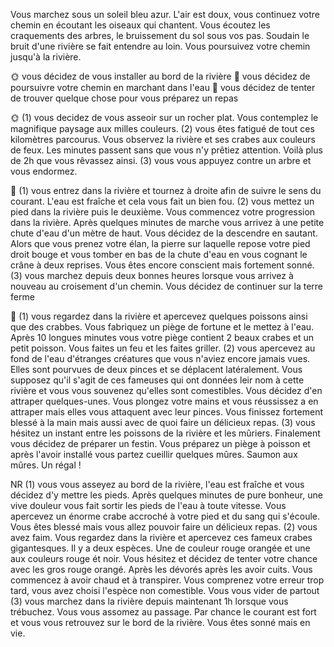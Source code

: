 Vous marchez sous un soleil bleu azur. L'air est doux, vous continuez votre chemin en écoutant les oiseaux qui chantent. Vous écoutez les craquements des arbres, le bruissement du sol sous vos pas. Soudain le bruit d'une rivière se fait entendre au loin. Vous poursuivez votre chemin jusqu'à la rivière.

🌞 vous décidez de vous installer au bord de la rivière
🌊 vous décidez de poursuivre votre chemin en marchant dans l'eau
🦀 vous décidez de tenter de trouver quelque chose pour vous préparez un repas

🌞
(1) vous decidez de vous asseoir sur un rocher plat. Vous contemplez le magnifique paysage aux milles couleurs.
(2) vous êtes fatigué de tout ces kilomètres parcourus. Vous observez la rivière et ses crabes aux couleurs de feux. Les minutes passent sans que vous n'y prêtiez attention. Voilà plus de 2h que vous rêvassez ainsi.
(3) vous vous appuyez contre un arbre et vous endormez.

🌊
(1) vous entrez dans la rivière et tournez à droite afin de suivre le sens du courant. L'eau est fraîche et cela vous fait un bien fou.
(2) vous mettez un pied dans la rivière puis le deuxième. Vous commencez votre progression dans la rivière. Après quelques minutes de marche vous arrivez à une petite chute d'eau d'un mètre de haut. Vous décidez de la descendre en sautant. Alors que vous prenez votre élan, la pierre sur laquelle repose votre pied droit bouge et vous tomber en bas de la chute d'eau en vous cognant le crâne à deux reprises. Vous êtes encore conscient mais fortement sonné.
(3) vous marchez depuis deux bonnes heures lorsque vous arrivez à nouveau au croisement d'un chemin. Vous décidez de continuer sur la terre ferme

🦀
(1) vous regardez dans la rivière et apercevez quelques poissons ainsi que des crabbes. Vous fabriquez un piège de fortune et le mettez à l'eau. Après 10 longues minutes vous votre piège contient 2 beaux crabes et un petit poisson. Vous faites un feu et les faites griller.
(2) vous apercevez au fond de l'eau d'étranges créatures que vous n'aviez encore jamais vues. Elles sont pourvues de deux pinces et se déplacent latéralement. Vous supposez qu'il s'agit de ces fameuses qui ont données leir nom à cette rivière et vous vous souvenez qu'elles sont comestibles. Vous décidez d'en attraper quelques-unes. Vous plongez votre mains et vous réussissez a en attraper mais elles vous attaquent avec leur pinces. Vous finissez fortement blessé à la main mais aussi avec de quoi faire un délicieux repas.
(3) vous hésitez un instant entre les poissons de la rivière et les mûriers. Finalement vous décidez de préparer un festin. Vous préparez un piège à poisson et après l'avoir installé vous partez cueillir quelques mûres. Saumon aux mûres. Un régal !

NR
(1) vous vous asseyez au bord de la rivière, l'eau est fraîche et vous décidez d'y mettre les pieds. Après quelques minutes de pure bonheur, une vive douleur vous fait sortir les pieds de l'eau à toute vitesse. Vous apercevez un énorme crabe accroché à votre pied et du sang qui s'écoule. Vous êtes blessé mais vous allez pouvoir faire un délicieux repas.
(2) vous avez faim. Vous regardez dans la rivière et apercevez ces fameux crabes gigantesques. Il y a deux espèces. Une de couleur rouge orangée et une aux couleurs rouge ét noir. Vous hésitez et décidez de tenter votre chance avec les gros rouge orangé. Après les dévorés après les avoir cuits. Vous commencez à avoir chaud et à transpirer. Vous comprenez votre erreur trop tard, vous avez choisi l'espèce non comestible. Vous vous vider de partout
(3) vous marchez dans la rivière depuis maintenant 1h lorsque vous trébuchez. Vous vous assomez au passage. Par chance le courant est fort et vous vous retrouvez sur le bord de la rivière. Vous êtes sonné mais en vie.
